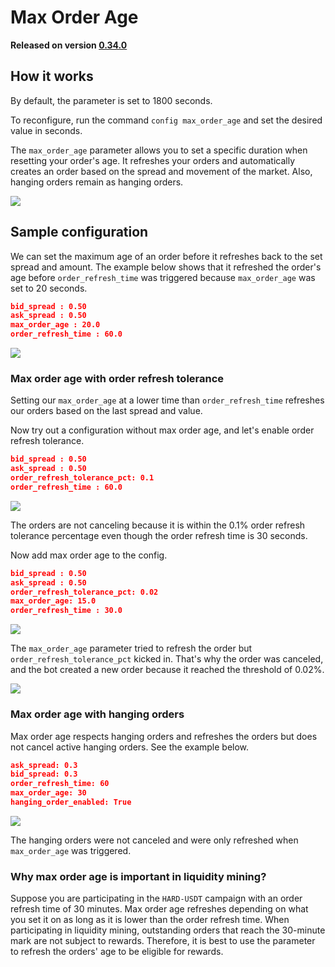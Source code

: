 # Max Order Age

**Released on version [0.34.0](../release-notes/index.md)**

## How it works

By default, the parameter is set to 1800 seconds.

To reconfigure, run the command `config max_order_age` and set the desired value in seconds.

The `max_order_age` parameter allows you to set a specific duration when resetting your order's age. It refreshes your orders and automatically creates an order based on the spread and movement of the market. Also, hanging orders remain as hanging orders.

![](/assets/img/config.gif)

## Sample configuration

We can set the maximum age of an order before it refreshes back to the set spread and amount. The example below shows that it refreshed the order's age before `order_refresh_time` was triggered because `max_order_age` was set to 20 seconds.

```json
bid_spread : 0.50
ask_spread : 0.50
max_order_age : 20.0
order_refresh_time : 60.0
```

![](/assets/img/max-order-age.png)

### Max order age with order refresh tolerance

Setting our `max_order_age` at a lower time than `order_refresh_time` refreshes our orders based on the last spread and value.

Now try out a configuration without max order age, and let's enable order refresh tolerance.

```json
bid_spread : 0.50
ask_spread : 0.50
order_refresh_tolerance_pct: 0.1
order_refresh_time : 60.0
```

![](/assets/img/order-refresh-tolerance.png)

The orders are not canceling because it is within the 0.1% order refresh tolerance percentage even though the order refresh time is 30 seconds.

Now add max order age to the config.

```json
bid_spread : 0.50
ask_spread : 0.50
order_refresh_tolerance_pct: 0.02
max_order_age: 15.0
order_refresh_time : 30.0
```

![](/assets/img/different-config.png)

The `max_order_age` parameter tried to refresh the order but `order_refresh_tolerance_pct` kicked in. That's why the order was canceled, and the bot created a new order because it reached the threshold of 0.02%.

![](/assets/img/different-config2.png)

### Max order age with hanging orders

Max order age respects hanging orders and refreshes the orders but does not cancel active hanging orders. See the example below.

```json
ask_spread: 0.3
bid_spread: 0.3
order_refresh_time: 60
max_order_age: 30
hanging_order_enabled: True
```

![](/assets/img/max_order_hanging_order.gif)

The hanging orders were not canceled and were only refreshed when `max_order_age` was triggered.

### Why max order age is important in liquidity mining?

Suppose you are participating in the `HARD-USDT` campaign with an order refresh time of 30 minutes. Max order age refreshes depending on what you set it on as long as it is lower than the order refresh time. When participating in liquidity mining, outstanding orders that reach the 30-minute mark are not subject to rewards. Therefore, it is best to use the parameter to refresh the orders' age to be eligible for rewards.
